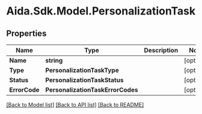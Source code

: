 # Aida.Sdk.Model.PersonalizationTask

## Properties

Name | Type | Description | Notes
------------ | ------------- | ------------- | -------------
**Name** | **string** |  | [optional] 
**Type** | **PersonalizationTaskType** |  | [optional] 
**Status** | **PersonalizationTaskStatus** |  | [optional] 
**ErrorCode** | **PersonalizationTaskErrorCodes** |  | [optional] 

[[Back to Model list]](../README.md#documentation-for-models) [[Back to API list]](../README.md#documentation-for-api-endpoints) [[Back to README]](../README.md)

